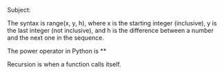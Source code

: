 Subject:

The syntax is range(x, y, h), where x is the starting integer (inclusive), y is the last integer (not inclusive), and h is the difference between a number and the next one in the sequence.


The power operator in Python is **


Recursion is when a function calls itself.



